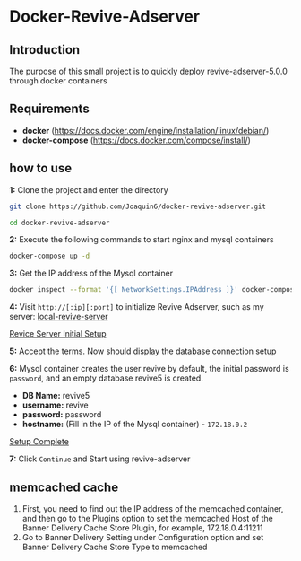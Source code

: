 # Docker-Revive-Adserver

## Introduction

The purpose of this small project is to quickly deploy revive-adserver-5.0.0 through docker containers

## Requirements

- **docker** (https://docs.docker.com/engine/installation/linux/debian/)
- **docker-compose** (https://docs.docker.com/compose/install/)

## how to use

**1:** Clone the project and enter the directory

```sh
git clone https://github.com/Joaquin6/docker-revive-adserver.git
```

```sh
cd docker-revive-adserver
```

**2:** Execute the following commands to start nginx and mysql containers

```sh
docker-compose up -d
```

**3:** Get the IP address of the Mysql container

```sh
docker inspect --format '{[ NetworkSettings.IPAddress ]}' docker-compose-revive-adserver_db_1
```

**4:** Visit `http://[:ip][:port]` to initialize Revive Adserver, such as my server: [local-revive-server](http://127.0.0.1:8000/)

[Revice Server Initial Setup](./assets/revive-server-initial-setup.png)

**5:** Accept the terms. Now should display the database connection setup

**6:** Mysql container creates the user revive by default, the initial password is `password`, and an empty database revive5 is created.

- **DB Name:** revive5
- **username:** revive
- **password:** password
- **hostname:** (Fill in the IP of the Mysql container) - `172.18.0.2`

[Setup Complete](./assets/revive-server-initial-setup-complete.png)

**7:** Click `Continue` and Start using revive-adserver

## memcached cache

1. First, you need to find out the IP address of the memcached container, and then go to the Plugins option to set the memcached Host of the Banner Delivery Cache Store Plugin, for example, 172.18.0.4:11211
2. Go to Banner Delivery Setting under Configuration option and set Banner Delivery Cache Store Type to memcached
